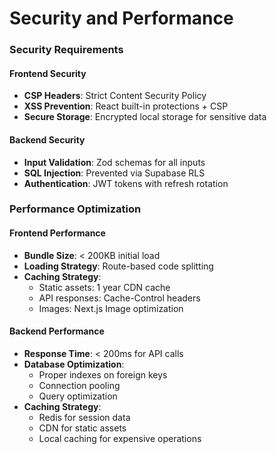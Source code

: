 # **Security and Performance**

### **Security Requirements**

#### **Frontend Security**

- **CSP Headers**: Strict Content Security Policy
- **XSS Prevention**: React built-in protections + CSP
- **Secure Storage**: Encrypted local storage for sensitive data

#### **Backend Security**

- **Input Validation**: Zod schemas for all inputs
- **SQL Injection**: Prevented via Supabase RLS
- **Authentication**: JWT tokens with refresh rotation

### **Performance Optimization**

#### **Frontend Performance**

- **Bundle Size**: < 200KB initial load
- **Loading Strategy**: Route-based code splitting
- **Caching Strategy**:
  - Static assets: 1 year CDN cache
  - API responses: Cache-Control headers
  - Images: Next.js Image optimization

#### **Backend Performance**

- **Response Time**: < 200ms for API calls
- **Database Optimization**:
  - Proper indexes on foreign keys
  - Connection pooling
  - Query optimization
- **Caching Strategy**:
  - Redis for session data
  - CDN for static assets
  - Local caching for expensive operations
